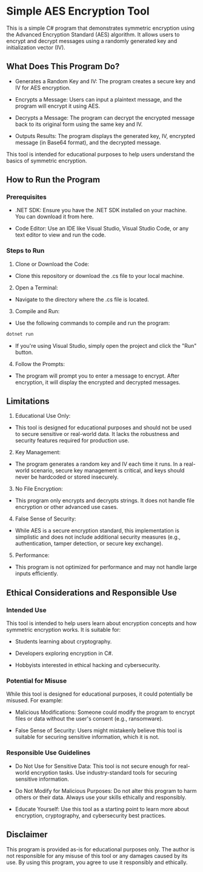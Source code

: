# Simple AES Encryption Tool
This is a simple C# program that demonstrates symmetric encryption using the Advanced Encryption Standard (AES) algorithm. It allows users to encrypt and decrypt messages using a randomly generated key and initialization vector (IV).

## What Does This Program Do?
- Generates a Random Key and IV: The program creates a secure key and IV for AES encryption.

- Encrypts a Message: Users can input a plaintext message, and the program will encrypt it using AES.

- Decrypts a Message: The program can decrypt the encrypted message back to its original form using the same key and IV.

- Outputs Results: The program displays the generated key, IV, encrypted message (in Base64 format), and the decrypted message.

This tool is intended for educational purposes to help users understand the basics of symmetric encryption.

## How to Run the Program
### Prerequisites
- .NET SDK: Ensure you have the .NET SDK installed on your machine. You can download it from here.

- Code Editor: Use an IDE like Visual Studio, Visual Studio Code, or any text editor to view and run the code.

### Steps to Run
1. Clone or Download the Code:

- Clone this repository or download the .cs file to your local machine.

2. Open a Terminal:

- Navigate to the directory where the .cs file is located.

3. Compile and Run:

- Use the following commands to compile and run the program:

``` bash 
dotnet run
```

- If you're using Visual Studio, simply open the project and click the "Run" button.

4. Follow the Prompts:

- The program will prompt you to enter a message to encrypt. After encryption, it will display the encrypted and decrypted messages.

## Limitations
1. Educational Use Only:

- This tool is designed for educational purposes and should not be used to secure sensitive or real-world data. It lacks the robustness and security features required for production use.

2. Key Management:

- The program generates a random key and IV each time it runs. In a real-world scenario, secure key management is critical, and keys should never be hardcoded or stored insecurely.

3. No File Encryption:

- This program only encrypts and decrypts strings. It does not handle file encryption or other advanced use cases.

4. False Sense of Security:

- While AES is a secure encryption standard, this implementation is simplistic and does not include additional security measures (e.g., authentication, tamper detection, or secure key exchange).

5. Performance:

- This program is not optimized for performance and may not handle large inputs efficiently.

## Ethical Considerations and Responsible Use
### Intended Use
This tool is intended to help users learn about encryption concepts and how symmetric encryption works. It is suitable for:

- Students learning about cryptography.

- Developers exploring encryption in C#.

- Hobbyists interested in ethical hacking and cybersecurity.

### Potential for Misuse
While this tool is designed for educational purposes, it could potentially be misused. For example:

- Malicious Modifications: Someone could modify the program to encrypt files or data without the user's consent (e.g., ransomware).

- False Sense of Security: Users might mistakenly believe this tool is suitable for securing sensitive information, which it is not.

### Responsible Use Guidelines
- Do Not Use for Sensitive Data: This tool is not secure enough for real-world encryption tasks. Use industry-standard tools for securing sensitive information.

- Do Not Modify for Malicious Purposes: Do not alter this program to harm others or their data. Always use your skills ethically and responsibly.

- Educate Yourself: Use this tool as a starting point to learn more about encryption, cryptography, and cybersecurity best practices.

## Disclaimer
This program is provided as-is for educational purposes only. The author is not responsible for any misuse of this tool or any damages caused by its use. By using this program, you agree to use it responsibly and ethically.

